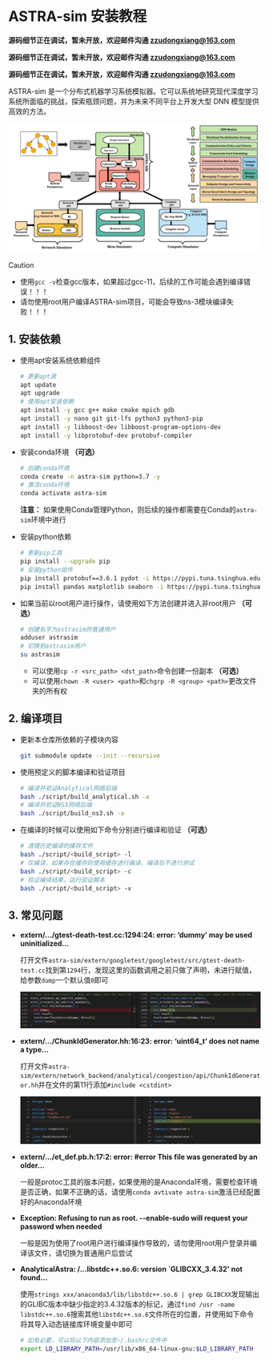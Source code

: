 # ASTRA-sim 安装教程

**源码细节正在调试，暂未开放，欢迎邮件沟通 [zzudongxiang@163.com](mailto:zzudongxiang@163.com)**

**源码细节正在调试，暂未开放，欢迎邮件沟通 [zzudongxiang@163.com](mailto:zzudongxiang@163.com)**

**源码细节正在调试，暂未开放，欢迎邮件沟通 [zzudongxiang@163.com](mailto:zzudongxiang@163.com)**

ASTRA-sim 是一个分布式机器学习系统模拟器。它可以系统地研究现代深度学习系统所面临的挑战，探索瓶颈问题，并为未来不同平台上开发大型 DNN 模型提供高效的方法。

![astra_sim_overview](../images/astra_sim_overview.png)

> [!CAUTION]
>
> - 使用`gcc -v`检查gcc版本，如果超过gcc-11，后续的工作可能会遇到编译错误！！！
> - 请勿使用root用户编译ASTRA-sim项目，可能会导致ns-3模块编译失败！！！

## 1. 安装依赖

- 使用apt安装系统依赖组件

  ```bash
  # 更新apt源
  apt update
  apt upgrade
  # 使用apt安装依赖
  apt install -y gcc g++ make cmake mpich gdb
  apt install -y nano git git-lfs python3 python3-pip
  apt install -y libboost-dev libboost-program-options-dev
  apt install -y libprotobuf-dev protobuf-compiler
  ```

- 安装conda环境 **（可选）**

  ```bash
  # 创建conda环境
  conda create -n astra-sim python=3.7 -y
  # 激活conda环境
  conda activate astra-sim
  ```

  **注意：** 如果使用Conda管理Python，则后续的操作都需要在Conda的`astra-sim`环境中进行

- 安装python依赖

  ```bash
  # 更新pip工具
  pip install --upgrade pip
  # 安装python组件
  pip install protobuf==3.6.1 pydot -i https://pypi.tuna.tsinghua.edu.cn/simple
  pip install pandas matplotlib seaborn -i https://pypi.tuna.tsinghua.edu.cn/simple
  ```

- 如果当前以root用户进行操作，请使用如下方法创建并进入非root用户 **（可选）**

  ```bash
  # 创建名字为astrasim的普通用户
  adduser astrasim
  # 切换到astrasim用户
  su astrasim
  ```

  - 可以使用`cp -r <src_path> <dst_path>`命令创建一份副本 **（可选）**
  - 可以使用`chown -R <user> <path>`和`chgrp -R <group> <path>`更改文件夹的所有权

## 2. 编译项目

- 更新本仓库所依赖的子模块内容

  ```bash
  git submodule update --init --recursive
  ```
  
- 使用预定义的脚本编译和验证项目

  ```bash
  # 编译并验证Analytical网络后端
  bash ./script/build_analytical.sh -a
  # 编译并验证NS3网络后端
  bash ./script/build_ns3.sh -a
  ```
  
- 在编译的时候可以使用如下命令分别进行编译和验证 **（可选）**

  ```bash
  # 清理历史编译的缓存文件
  bash ./script/<build_script> -l
  # 仅编译，如果存在缓存则使用缓存进行编译，编译后不进行测试
  bash ./script/<build_script> -c
  # 验证编译结果，运行验证脚本
  bash ./script/<build_script> -v
  ```

## 3. 常见问题

- **extern/…/gtest-death-test.cc:1294:24: error: ‘dummy’ may be used uninitialized…**

  打开文件`astra-sim/extern/googletest/googletest/src/gtest-death-test.cc`找到第`1294`行，发现这里的函数调用之前只做了声明，未进行赋值，给参数`dump`一个默认值`0`即可

  ![image-20240529192151756](../images/image-20240529192151756.png)

- **extern/…/ChunkIdGenerator.hh:16:23: error: ‘uint64_t’ does not name a type…**

  打开文件`astra-sim/extern/network_backend/analytical/congestion/api/ChunkIdGenerator.hh`并在文件的第11行添加`#include <cstdint>`

  ![image-20240529192630456](../images/image-20240529192630456.png)

- **extern/…/et_def.pb.h:17:2: error: #error This file was generated by an older…**

  一般是protoc工具的版本问题，如果使用的是Anaconda环境，需要检查环境是否正确，如果不正确的话，请使用`conda avtivate astra-sim`激活已经配置好的Anaconda环境

- **Exception: Refusing to run as root. --enable-sudo will request your password when needed**

  一般是因为使用了root用户进行编译操作导致的，请勿使用root用户登录并编译该文件，请切换为普通用户后尝试


- **AnalyticalAstra: /…libstdc++.so.6: version `GLIBCXX_3.4.32' not found…**

  使用`strings xxx/anaconda3/lib/libstdc++.so.6 | grep GLIBCXX`发现输出的GLIBC版本中缺少指定的3.4.32版本的标记，通过`find /usr -name libstdc++.so.6`搜索其他`libstdc++.so.6`文件所在的位置，并使用如下命令将其导入动态链接库环境变量中即可

  ```bash
  # 如有必要，可以将以下内容添加至~/.bashrc文件中
  export LD_LIBRARY_PATH=/usr/lib/x86_64-linux-gnu:$LD_LIBRARY_PATH
  ```

